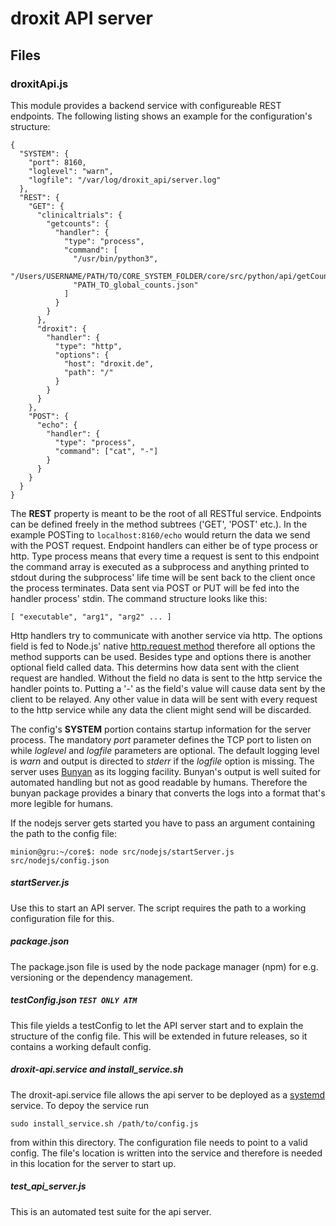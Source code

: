 # droxit API server

## Files

### droxitApi.js
This module provides a backend service with configureable REST endpoints. The following listing shows an example for the configuration's structure:

    {
      "SYSTEM": {
        "port": 8160,
        "loglevel": "warn",
        "logfile": "/var/log/droxit_api/server.log"
      },
      "REST": {
        "GET": {
          "clinicaltrials": {
            "getcounts": {
              "handler": {
                "type": "process",
                "command": [
                  "/usr/bin/python3",
                  "/Users/USERNAME/PATH/TO/CORE_SYSTEM_FOLDER/core/src/python/api/getCounts.py",
                  "PATH_TO_global_counts.json"
                ]
              }
            }
          },
          "droxit": {
            "handler": {
              "type": "http",
              "options": {
                "host": "droxit.de",
                "path": "/"
              }
            }
          }
        },
        "POST": {
          "echo": {
            "handler": {
              "type": "process",
              "command": ["cat", "-"]
            }
          }
        }
      }
    }

The **REST** property is meant to be the root of all RESTful service.
Endpoints can be defined freely in the method subtrees ('GET', 'POST' etc.). In the example POSTing to `localhost:8160/echo` would return the data we send with the POST request.
Endpoint handlers can either be of type process or http. Type process means that every time a request is sent to this endpoint the command array is executed as a subprocess and
anything printed to stdout during the subprocess' life time will be sent back to the client once the process terminates. Data sent via POST or PUT will be fed into the handler
process' stdin. The command structure looks like this:
 
    [ "executable", "arg1", "arg2" ... ]

Http handlers try to communicate with another service via http. The options field is fed to Node.js' native [http.request method](https://nodejs.org/dist/latest-v6.x/docs/api/http.html#http_http_request_options_callback)
therefore all options the method supports can be used. Besides type and options there is another optional field called data. This determins how data sent with the client request are handled. Without the field no data
is sent to the http service the handler points to. Putting a '-' as the field's value will cause data sent by the client to be relayed. Any other value in data will be sent with every request to the http service while
any data the client might send will be discarded.
 
The config's **SYSTEM** portion contains startup information for the server process. The mandatory _port_ parameter defines the TCP port to listen on while _loglevel_ and _logfile_ parameters are
optional. The default logging level is _warn_ and output is directed to _stderr_ if the _logfile_ option is missing. The server uses [Bunyan](https://github.com/trentm/node-bunyan) as its logging facility.
Bunyan's output is well suited for automated handling but not as good readable by humans. Therefore the bunyan package provides a binary that converts the logs into a format that's more legible for humans.
 
If the nodejs server gets started you have to pass an argument containing the path to the config file:
 
    minion@gru:~/core$: node src/nodejs/startServer.js src/nodejs/config.json

##### startServer.js
Use this to start an API server. The script requires the path to a working configuration file for this.

##### package.json
The package.json file is used by the node package manager (npm) for e.g. versioning or the dependency management.

##### testConfig.json `TEST ONLY ATM`
This file yields a testConfig to let the API server start and to explain the structure of the config file. This will be extended in future releases, so it contains a working default config.

##### droxit-api.service and install\_service.sh
The droxit-api.service file allows the api server to be deployed as a [systemd](https://en.wikipedia.org/wiki/Systemd) service. To depoy the service run

    sudo install_service.sh /path/to/config.js

from within this directory. The configuration file needs to point to a valid config. The file's location is written into the service and therefore is needed in this location for the server
to start up.

##### test\_api\_server.js
This is an automated test suite for the api server.

